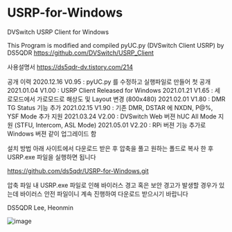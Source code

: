 # USRP-for-Windows
DVSwitch USRP Client for Windows

This Program is modified and compiled pyUC.py (DVSwitch Client USRP) by DS5QDR 
https://github.com/DVSwitch/USRP_Client


사용설명서
https://ds5qdr-dv.tistory.com/214


공개 이력
2020.12.16 V0.95 : pyUC.py 를 수정하고 실행파일로 만들어 첫 공개
2021.01.04 V1.00 : USRP Client Released for Windows
2021.01.21 V1.65 : 세로모드에서 가로모드로 해상도 및 Layout 변경 (800x480)
2021.02.01 V1.80 : DMR TG Status 기능 추가
2021.02.15 V1.90 : 기존 DMR, DSTAR 에 NXDN, P@%, YSF Mode 추가 지원
2021.03.24 V2.00 : DVSwitch Web 버젼 hUC All Mode 지원 (STFU, Intercom, ASL Mode) 
2021.05.01 V2.20 : RPi 버젼 기능 추가로 Windows 버젼 같이 업그레이드 함


설치 방법
아래 사이트에서 다운로드 받은 후 압축을 풀고
원하는 폴드로 복사 한 후
USRP.exe 파일을 실행하면 됩니다

https://github.com/ds5qdr/USRP-for-Windows.git
 

압축 파일 내 USRP.exe 파일로 인해 바이러스 경고 혹은 보안 경고가 발생할 경우가 있는데 
바이러스 안전 파일이니 계속 진행하여 다운로드 받으시기 바랍니다


DS5QDR Lee, Heonmin

![image](https://user-images.githubusercontent.com/64110724/117847601-75cf1200-b2bd-11eb-879e-765f00075485.png)
